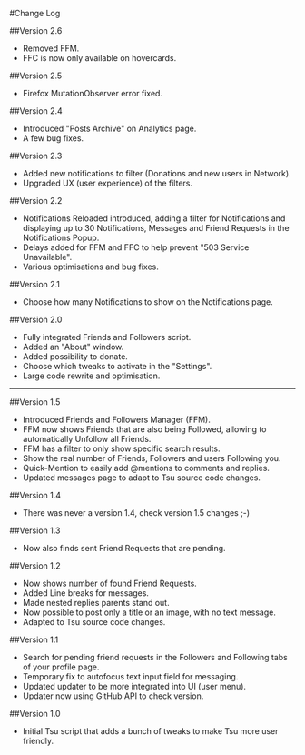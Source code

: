#Change Log

##Version 2.6

- Removed FFM.
- FFC is now only available on hovercards.

##Version 2.5

- Firefox MutationObserver error fixed.

##Version 2.4

- Introduced "Posts Archive" on Analytics page.
- A few bug fixes.

##Version 2.3

- Added new notifications to filter (Donations and new users in Network).
- Upgraded UX (user experience) of the filters.

##Version 2.2

- Notifications Reloaded introduced, adding a filter for Notifications and displaying up to 30 Notifications, Messages and Friend Requests in the Notifications Popup.
- Delays added for FFM and FFC to help prevent "503 Service Unavailable".
- Various optimisations and bug fixes.

##Version 2.1

- Choose how many Notifications to show on the Notifications page.

##Version 2.0

- Fully integrated Friends and Followers script.
- Added an "About" window.
- Added possibility to donate.
- Choose which tweaks to activate in the "Settings".
- Large code rewrite and optimisation.

---

##Version 1.5

- Introduced Friends and Followers Manager (FFM).
- FFM now shows Friends that are also being Followed, allowing to automatically Unfollow all Friends.
- FFM has a filter to only show specific search results.
- Show the real number of Friends, Followers and users Following you.
- Quick-Mention to easily add @mentions to comments and replies.
- Updated messages page to adapt to Tsu source code changes.

##Version 1.4

- There was never a version 1.4, check version 1.5 changes ;-)

##Version 1.3

- Now also finds sent Friend Requests that are pending.

##Version 1.2

- Now shows number of found Friend Requests.
- Added Line breaks for messages.
- Made nested replies parents stand out.
- Now possible to post only a title or an image, with no text message.
- Adapted to Tsu source code changes.

##Version 1.1

- Search for pending friend requests in the Followers and Following tabs of your profile page.
- Temporary fix to autofocus text input field for messaging.
- Updated updater to be more integrated into UI (user menu).
- Updater now using GitHub API to check version.

##Version 1.0

- Initial Tsu script that adds a bunch of tweaks to make Tsu more user friendly.